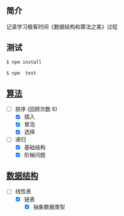 ## 简介

记录学习极客时间《数据结构和算法之美》过程

## 测试

```sh
$ npm install

$ npm  test
```

## [算法](./algorithm)

- [ ] 排序 (回顾次数 6)
  - [x] 插入
  - [x] 冒泡
  - [x] 选择
- [ ] 递归
  - [x] 基础结构
  - [x] 阶梯问题

## [数据结构](./dataStructure)

- [ ] 线性表
  - [x] 链表
    - [x] 抽象数据类型
